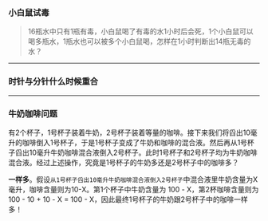 

### 小白鼠试毒

> 16瓶水中只有1瓶有毒，小白鼠喝了有毒的水1小时后会死，1个小白鼠可以喝多瓶水，1瓶水也可以被多个小白鼠喝，怎样在1小时判断出14瓶无毒的水？



---

###  时针与分针什么时候重合









-----

### 牛奶咖啡问题

有2个杯子，1号杯子装着牛奶，2号杯子装着等量的咖啡。接下来我们将舀出10毫升的咖啡倒入1号杯子，于是1号杯子变成了牛奶和咖啡的混合液。然后再从1号杯子舀出10毫升牛奶咖啡混合液倒入2号杯子。此时1号杯子和2号杯子均为牛奶咖啡混合液。经过上述操作，究竟是1号杯子的牛奶多还是2号杯子中的咖啡多？

**一样多**。假设`从1号杯子舀出10毫升牛奶咖啡混合液倒入2号杯子`中混合液里牛奶含量为X毫升，咖啡含量则为10-X。第1个杯子中牛奶含量为 100 - X，第2杯咖啡含量则为 100 - 10 + 10 - X = 100 - X，因此最终1号杯子的牛奶跟2号杯子中的咖啡一样多！







